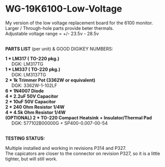 # WG-19K6100-Low-Voltage
My version of the low voltage replacement board for the 6100 monitor.\
Larger / Through-hole parts provide beter thermals.\
Adjustable voltage range = +/- 23.5v - 28.5v \
&nbsp;

**PARTS LIST** (per unit) & GOOD DIGIKEY NUMBERS:

**1 * LM317 ( TO-220 pkg.)**\
&nbsp;&nbsp;&nbsp;&nbsp; DGK: LM317TG \
**1 * LM337 ( TO-220 pkg.)**\
&nbsp;&nbsp;&nbsp;&nbsp; DGK: LM3137TG \
**2 * 1k Trimmer Pot (3362W or equivalent)**\
&nbsp;&nbsp;&nbsp;&nbsp; DGK: 3362W-1-102LF\
**6 * 1N4007 Diode**\
**4 * 2.2uF 50V Capacitor**\
**2 * 10uF 50V Capacitor**\
**2 * 240 Ohm Resistor 1/4W**\
**4 * 4.5k Ohm Resistor 1/4W**\
**(OPTIONAL) 2 * TO-220 Compact Heatsink + Insulator/Thermal Pad** \
&nbsp;&nbsp;&nbsp;&nbsp; DGK: 577102B00000G + SP400-0.007-00-54 \
&nbsp;

**TESTING STATUS:**

Multiple installed and working in revisions P314 and P327.\
The capicators are closer to the connector on revision P327, so it is a little tighter, but will still work.

